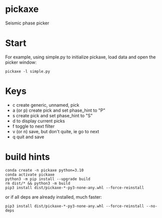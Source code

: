 # pickaxe
Seismic phase picker

# Start

For example, using simple.py to initialize pickaxe, load data and open the picker window:

```
pickaxe -l simple.py
```

# Keys

- c create generic, unnamed, pick
- a (or p) create pick and set phase_hint to "P"
- s create pick and set phase_hint to "S"
- d to display current picks
- f toggle to next filter
- v (or n) save, but don't quite, ie go to next
- q quit and save

# build hints
```
conda create -n pickaxe python=3.10
conda activate pickaxe
python3 -m pip install --upgrade build
rm dist/* && python3 -m build
pip3 install dist/pickaxe-*-py3-none-any.whl --force-reinstall

```

or if all deps are already installed, much faster:
```
pip3 install dist/pickaxe-*-py3-none-any.whl --force-reinstall --no-deps
```
